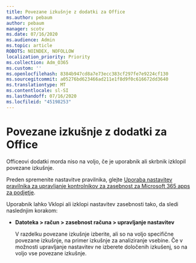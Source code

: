 ```yaml
---
title: Povezane izkušnje z dodatki za Office
ms.author: pebaum
author: pebaum
manager: scotv
ms.date: 07/16/2020
ms.audience: Admin
ms.topic: article
ROBOTS: NOINDEX, NOFOLLOW
localization_priority: Priority
ms.collection: Adm_O365
ms.custom: ''
ms.openlocfilehash: 8384b947cd8a7e73ecc383cf297fe7e9224cf130
ms.sourcegitcommit: a05276bd623466ad211e1f8d9f0c616672dd3640
ms.translationtype: MT
ms.contentlocale: sl-SI
ms.lasthandoff: 07/16/2020
ms.locfileid: "45198253"
---
```

# <a name="connected-experience-with-office-add-ins"></a>Povezane izkušnje z dodatki za Office

Officeovi dodatki morda niso na voljo, če je uporabnik ali skrbnik izklopil povezane izkušnje.

Preden spremenite nastavitve pravilnika, glejte [Uporaba nastavitev pravilnika za upravljanje kontrolnikov za zasebnost za Microsoft 365 apps za podjetje](https://docs.microsoft.com/deployoffice/privacy/manage-privacy-controls).

Uporabnik lahko Vklopi ali izklopi nastavitev zasebnosti tako, da sledi naslednjim korakom:

- **Datoteka > račun > zasebnost računa > upravljanje nastavitev** 

    V razdelku povezane izkušnje izberite, ali so na voljo specifične povezane izkušnje, na primer izkušnje za analiziranje vsebine. Če v možnosti upravljanje nastavitev ne izberete določenih izkušenj, so na voljo vse povezane izkušnje.
